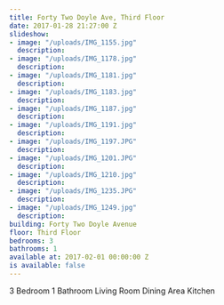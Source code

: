 ```yaml
---
title: Forty Two Doyle Ave, Third Floor
date: 2017-01-28 21:27:00 Z
slideshow:
- image: "/uploads/IMG_1155.jpg"
  description:
- image: "/uploads/IMG_1178.jpg"
  description:
- image: "/uploads/IMG_1181.jpg"
  description:
- image: "/uploads/IMG_1183.jpg"
  description:
- image: "/uploads/IMG_1187.jpg"
  description:
- image: "/uploads/IMG_1191.jpg"
  description:
- image: "/uploads/IMG_1197.JPG"
  description:
- image: "/uploads/IMG_1201.JPG"
  description:
- image: "/uploads/IMG_1210.jpg"
  description:
- image: "/uploads/IMG_1235.JPG"
  description:
- image: "/uploads/IMG_1249.jpg"
  description:
building: Forty Two Doyle Avenue
floor: Third Floor
bedrooms: 3
bathrooms: 1
available at: 2017-02-01 00:00:00 Z
is available: false
---
```


3 Bedroom
1 Bathroom
Living Room
Dining Area
Kitchen

